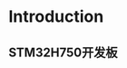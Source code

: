 <!--
 * @Author: 
 * @Description: 
 * @Date: 2022-04-09 13:02:06
 * @LastEditTime: 2022-04-09 13:32:03
 * @FilePath: \STM32H750\README.md
-->
# Introduction
## STM32H750开发板
